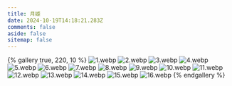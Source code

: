 ```yaml
---
title: 月姬
date: 2024-10-19T14:18:21.283Z
comments: false
aside: false
sitemap: false
---
```


{% gallery true, 220, 10 %}
![1.webp](https://cdn.jsdmirror.com/gh/bilibiliworld/picgo@main/pixpin/月姬/1.webp)
![2.webp](https://cdn.jsdmirror.com/gh/bilibiliworld/picgo@main/pixpin/月姬/2.webp)
![3.webp](https://cdn.jsdmirror.com/gh/bilibiliworld/picgo@main/pixpin/月姬/3.webp)
![4.webp](https://cdn.jsdmirror.com/gh/bilibiliworld/picgo@main/pixpin/月姬/4.webp)
![5.webp](https://cdn.jsdmirror.com/gh/bilibiliworld/picgo@main/pixpin/月姬/5.webp)
![6.webp](https://cdn.jsdmirror.com/gh/bilibiliworld/picgo@main/pixpin/月姬/6.webp)
![7.webp](https://cdn.jsdmirror.com/gh/bilibiliworld/picgo@main/pixpin/月姬/7.webp)
![8.webp](https://cdn.jsdmirror.com/gh/bilibiliworld/picgo@main/pixpin/月姬/8.webp)
![9.webp](https://cdn.jsdmirror.com/gh/bilibiliworld/picgo@main/pixpin/月姬/9.webp)
![10.webp](https://cdn.jsdmirror.com/gh/bilibiliworld/picgo@main/pixpin/月姬/10.webp)
![11.webp](https://cdn.jsdmirror.com/gh/bilibiliworld/picgo@main/pixpin/月姬/11.webp)
![12.webp](https://cdn.jsdmirror.com/gh/bilibiliworld/picgo@main/pixpin/月姬/12.webp)
![13.webp](https://cdn.jsdmirror.com/gh/bilibiliworld/picgo@main/pixpin/月姬/13.webp)
![14.webp](https://cdn.jsdmirror.com/gh/bilibiliworld/picgo@main/pixpin/月姬/14.webp)
![15.webp](https://cdn.jsdmirror.com/gh/bilibiliworld/picgo@main/pixpin/月姬/15.webp)
![16.webp](https://cdn.jsdmirror.com/gh/bilibiliworld/picgo@main/pixpin/月姬/16.webp)
{% endgallery %}
